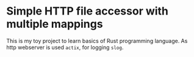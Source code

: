 # Simple HTTP file accessor with multiple mappings

This is my toy project to learn basics of Rust programming language.
As http webserver is used `actix`, for logging `slog`.





